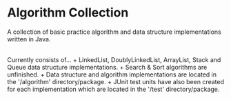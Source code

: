 # Algorithm Collection
A collection of basic practice algorithm and data structure implementations written in Java.

<br>
Currently consists of...
+ LinkedList, DoublyLinkedList, ArrayList, Stack and Queue data structure implementations.
+ Search & Sort algorithms are unfinished.
+ Data structure and algorithm implementations are located in the '/algorithm' directory/package.
+ JUnit test units have also been created for each implementation which are located in the '/test' directory/package.

